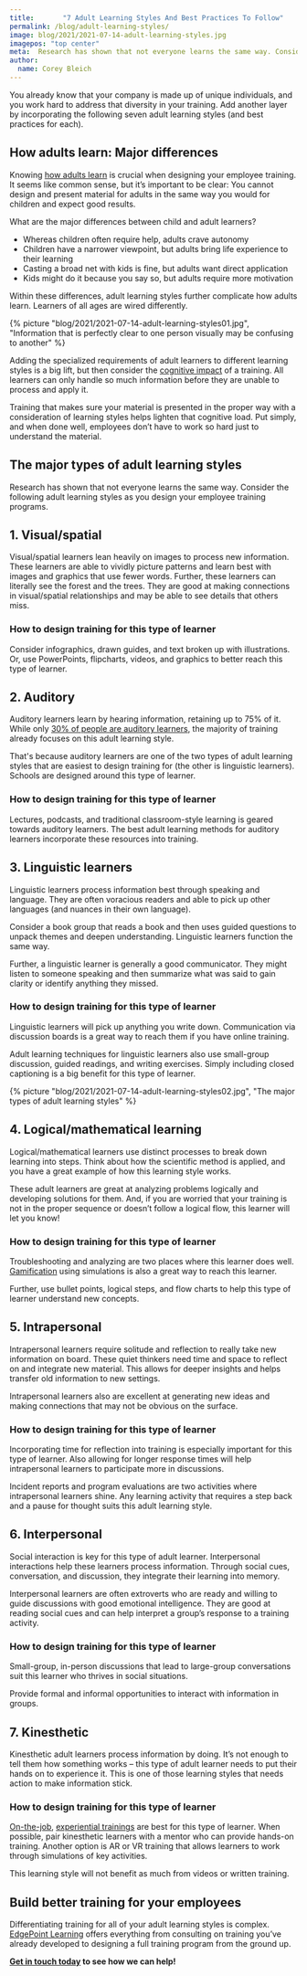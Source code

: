 ```yaml
---
title:       "7 Adult Learning Styles And Best Practices To Follow"
permalink: /blog/adult-learning-styles/
image: blog/2021/2021-07-14-adult-learning-styles.jpg
imagepos: "top center"
meta:  Research has shown that not everyone learns the same way. Consider these most common adult learning styles as you design your employee training.
author: 
  name: Corey Bleich
---
```


You already know that your company is made up of unique individuals, and you work hard to address that diversity in your training. Add another layer by incorporating the following seven adult learning styles (and best practices for each).

## How adults learn: Major differences 

Knowing [how adults learn](/blog/adult-learning-theory/) is crucial when designing your employee training. It seems like common sense, but it’s important to be clear: You cannot design and present material for adults in the same way you would for children and expect good results.

What are the major differences between child and adult learners?

* Whereas children often require help, adults crave autonomy
* Children have a narrower viewpoint, but adults bring life experience to their learning
* Casting a broad net with kids is fine, but adults want direct application
* Kids might do it because you say so, but adults require more motivation

Within these differences, adult learning styles further complicate how adults learn. Learners of all ages are wired differently.



{% picture "blog/2021/2021-07-14-adult-learning-styles01.jpg", "Information that is perfectly clear to one person visually may be confusing to another" %}



Adding the specialized requirements of adult learners to different learning styles is a big lift, but then consider the [cognitive impact](/blog/cognitive-load-theory-and-learning/) of a training. All learners can only handle so much information before they are unable to process and apply it.

Training that makes sure your material is presented in the proper way with a consideration of learning styles helps lighten that cognitive load. Put simply, and when done well, employees don’t have to work so hard just to understand the material.

## The major types of adult learning styles 

Research has shown that not everyone learns the same way. Consider the following adult learning styles as you design your employee training programs.

## 1. Visual/spatial

Visual/spatial learners lean heavily on images to process new information. These learners are able to vividly picture patterns and learn best with images and graphics that use fewer words.
Further, these learners can literally see the forest and the trees. They are good at making connections in visual/spatial relationships and may be able to see details that others miss.

### How to design training for this type of learner

Consider infographics, drawn guides, and text broken up with illustrations. Or, use PowerPoints, flipcharts, videos, and graphics to better reach this type of learner.

## 2. Auditory

Auditory learners learn by hearing information, retaining up to 75% of it. While only [30% of people are auditory learners](https://www.inc.com/molly-reynolds/how-to-spot-visual-auditory-and-kinesthetic-learni.html), the majority of training already focuses on this adult learning style.

That's because auditory learners are one of the two types of adult learning styles that are easiest to design training for (the other is linguistic learners). Schools are designed around this type of learner.

### How to design training for this type of learner

Lectures, podcasts, and traditional classroom-style learning is geared towards auditory learners. The best adult learning methods for auditory learners incorporate these resources into training.

## 3. Linguistic learners

Linguistic learners process information best through speaking and language. They are often voracious readers and able to pick up other languages (and nuances in their own language).

Consider a book group that reads a book and then uses guided questions to unpack themes and deepen understanding. Linguistic learners function the same way.

Further, a linguistic learner is generally a good communicator. They might listen to someone speaking and then summarize what was said to gain clarity or identify anything they missed.

### How to design training for this type of learner

Linguistic learners will pick up anything you write down. Communication via discussion boards is a great way to reach them if you have online training.

Adult learning techniques for linguistic learners also use small-group discussion, guided readings, and writing exercises. Simply including closed captioning is a big benefit for this type of learner. 



{% picture "blog/2021/2021-07-14-adult-learning-styles02.jpg", "The major types of adult learning styles" %}



## 4. Logical/mathematical learning

Logical/mathematical learners use distinct processes to break down learning into steps. Think about how the scientific method is applied, and you have a great example of how this learning style works.

These adult learners are great at analyzing problems logically and developing solutions for them. And, if you are worried that your training is not in the proper sequence or doesn’t follow a logical flow, this learner will let you know!

### How to design training for this type of learner

Troubleshooting and analyzing are two places where this learner does well. [Gamification](/blog/gamification-in-elearning/) using simulations is also a great way to reach this learner.

Further, use bullet points, logical steps, and flow charts to help this type of learner understand new concepts.

## 5. Intrapersonal

Intrapersonal learners require solitude and reflection to really take new information on board. These quiet thinkers need time and space to reflect on and integrate new material. This allows for deeper insights and helps transfer old information to new settings.

Intrapersonal learners also are excellent at generating new ideas and making connections that may not be obvious on the surface.

### How to design training for this type of learner

Incorporating time for reflection into training is especially important for this type of learner. Also allowing for longer response times will help intrapersonal learners to participate more in discussions.

Incident reports and program evaluations are two activities where intrapersonal learners shine. Any learning activity that requires a step back and a pause for thought suits this adult learning style.

## 6. Interpersonal

Social interaction is key for this type of adult learner. Interpersonal interactions help these learners process information. Through social cues, conversation, and discussion, they integrate their learning into memory.

Interpersonal learners are often extroverts who are ready and willing to guide discussions with good emotional intelligence. They are good at reading social cues and can help interpret a group’s response to a training activity.

### How to design training for this type of learner

Small-group, in-person discussions that lead to large-group conversations suit this learner who thrives in social situations.

Provide formal and informal opportunities to interact with information in groups.

## 7. Kinesthetic

Kinesthetic adult learners process information by doing. It’s not enough to tell them how something works – this type of adult learner needs to put their hands on to experience it. This is one of those learning styles that needs action to make information stick.

### How to design training for this type of learner

[On-the-job](/blog/on-the-job-training-advantages/), [experiential trainings](/blog/benefits-of-experiential-learning/) are best for this type of learner. When possible, pair kinesthetic learners with a mentor who can provide hands-on training. Another option is AR or VR training that allows learners to work through simulations of key activities. 

This learning style will not benefit as much from videos or written training.

## Build better training for your employees 

Differentiating training for all of your adult learning styles is complex. [EdgePoint Learning](https://www.edgepointlearning.com/) offers everything from consulting on training you’ve already developed to designing a full training program from the ground up.

**[Get in touch today](/contact/) to see how we can help!**
